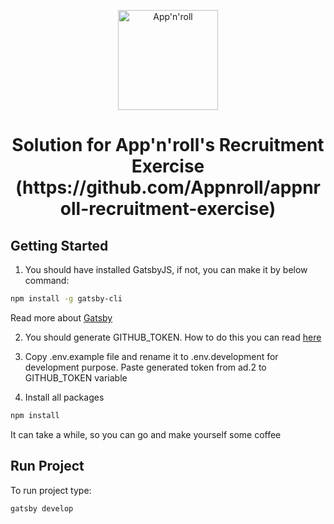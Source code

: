 <p align="center">
  <a href="https://appnroll.com">
    <img alt="App'n'roll" src="https://appnroll.com/img/appnroll-logotype.svg" width="160" />
  </a>
</p>
<h1 align="center">
  Solution for App'n'roll's Recruitment Exercise (https://github.com/Appnroll/appnroll-recruitment-exercise)
</h1>


## Getting Started

1. You should have installed GatsbyJS, if not, you can make it by below command:
```sh
npm install -g gatsby-cli
```
Read more about [Gatsby](https://www.gatsbyjs.org/docs)

2. You should generate GITHUB_TOKEN. How to do this you can read [here](https://help.github.com/en/github/authenticating-to-github/creating-a-personal-access-token-for-the-command-line)

3. Copy .env.example file and rename it to .env.development for development purpose.
Paste generated token from ad.2 to GITHUB_TOKEN variable

4. Install all packages
```sh
npm install
```
It can take a while, so you can go and make yourself some coffee

## Run Project

To run project type:
```sh
gatsby develop
```


